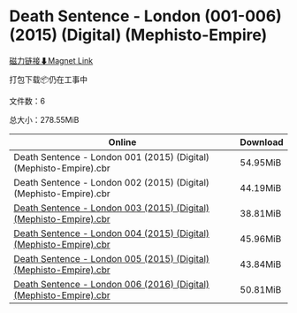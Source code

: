 # Death Sentence - London (001-006) (2015) (Digital) (Mephisto-Empire)

[磁力链接⬇Magnet Link](magnet:?xt=urn:btih:d61458bd6ce1c2f30725a530805658893e608e3a&dn=Death%20Sentence%20-%20London%20%28001-006%29%20%282015%29%20%28Digital%29%20%28Mephisto-Empire%29)

打包下载📦仍在工事中

文件数：6

总大小：278.55MiB

Online | Download
--- | ---
Death Sentence - London 001 (2015) (Digital) (Mephisto-Empire).cbr | 54.95MiB
Death Sentence - London 002 (2015) (Digital) (Mephisto-Empire).cbr | 44.19MiB
[Death Sentence - London 003 (2015) (Digital) (Mephisto-Empire).cbr](https://github.com/alicewish/markdown/blob/master/comic/Death-Sentence-London-003-2015-Digital-Mephisto-Empire-cbr.md) | 38.81MiB
[Death Sentence - London 004 (2015) (Digital) (Mephisto-Empire).cbr](https://github.com/alicewish/markdown/blob/master/comic/Death-Sentence-London-004-2015-Digital-Mephisto-Empire-cbr.md) | 45.96MiB
[Death Sentence - London 005 (2015) (Digital) (Mephisto-Empire).cbr](https://github.com/alicewish/markdown/blob/master/comic/Death-Sentence-London-005-2015-Digital-Mephisto-Empire-cbr.md) | 43.84MiB
[Death Sentence - London 006 (2016) (Digital) (Mephisto-Empire).cbr](https://github.com/alicewish/markdown/blob/master/comic/Death-Sentence-London-006-2016-Digital-Mephisto-Empire-cbr.md) | 50.81MiB